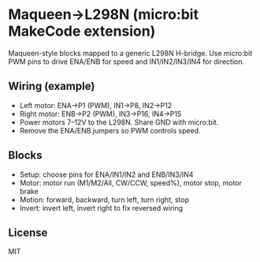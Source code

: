 # Maqueen→L298N (micro:bit MakeCode extension)

Maqueen-style blocks mapped to a generic L298N H-bridge. Use micro:bit PWM pins to drive ENA/ENB for speed and IN1/IN2/IN3/IN4 for direction.

## Wiring (example)
- Left motor: ENA→P1 (PWM), IN1→P8, IN2→P12
- Right motor: ENB→P2 (PWM), IN3→P16, IN4→P15
- Power motors 7–12V to the L298N. Share GND with micro:bit.
- Remove the ENA/ENB jumpers so PWM controls speed.

## Blocks
- Setup: choose pins for ENA/IN1/IN2 and ENB/IN3/IN4
- Motor: motor run (M1/M2/All, CW/CCW, speed%), motor stop, motor brake
- Motion: forward, backward, turn left, turn right, stop
- Invert: invert left, invert right to fix reversed wiring

## License
MIT